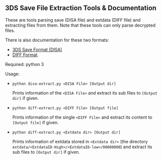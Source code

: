 3DS Save File Extraction Tools & Documentation
----

These are tools parsing save (DISA file) and extdata (DIFF file) and extracting files from them. Note that these tools can only parse decrypted files.

There is also documentation for these two formats:
 - [3DS Save Format (DISA)](DISA.md)
 - [DIFF Format](DIFF.md).


Required: python 3

Usage:
 - `python disa-extract.py <DISA File> [Output dir]`

    Prints information of the `<DISA File>` and extract its sub files to `[Output dir]` if given.
 - `python diff-extract.py <DIFF File> [Output file]`

    Prints information of the single `<DIFF File>` and extract its content to `[Output file]` if given.

 - `python diff-extract.py <Extdata dir> [Output dir]`

    Prints information of extdata stored in `<Extdata dir>` (the directory `extdata/<ExtdataID-High>/<ExtdataID-low>/00000000`) and extract its sub files to `[Output dir]` if given.
